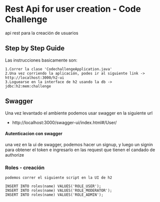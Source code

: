# Rest Api for user creation - Code Challenge
api rest para la creación de usuarios

## Step by Step Guide
Las instrucciones basicamente son:

    1.Correr la clase 'CodechallengeApplication.java'
    2.Una vez corriendo la aplicación, podes ir al siguiente link -> http://localhost:3000/h2-ui
    3.Loguearse en la interface de h2 usando la db -> jdbc:h2:mem:challenge

## Swagger
Una vez levantado el ambiente podemos usar swagger en la siguiente url

 - http://localhost:3000/swagger-ui/index.html#/User/

#### Autenticacion con swagger
una vez en la ui de swagger, podemos hacer un signup, y luego un signin para obtener el token e ingresarlo en las request que tienen el 
candado de authorize

### Roles - creación

    podemos correr el siguiente script en la UI de h2
    
    INSERT INTO roles(name) VALUES('ROLE_USER');
    INSERT INTO roles(name) VALUES('ROLE_MODERATOR');
    INSERT INTO roles(name) VALUES('ROLE_ADMIN');
